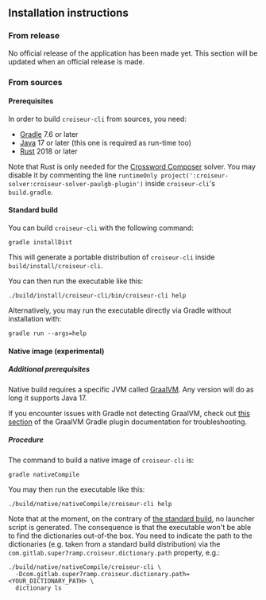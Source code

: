 <!--
SPDX-FileCopyrightText: 2023 Antoine Belvire
SPDX-License-Identifier: GPL-3.0-or-later
-->

## Installation instructions

### From release

No official release of the application has been made yet. This section will be updated when an
official release is made.

### From sources

#### Prerequisites

In order to build `croiseur-cli` from sources, you need:

- [Gradle](https://gradle.org/) 7.6 or later
- [Java](https://adoptium.net/temurin/releases/) 17 or later (this one is required as run-time too)
- [Rust](https://www.rust-lang.org/tools/install) 2018 or later

Note that Rust is only needed for
the [Crossword Composer](../croiseur-solver/croiseur-solver-paulgb) solver. You may disable it
by commenting the line `runtimeOnly project(':croiseur-solver:croiseur-solver-paulgb-plugin')`
inside `croiseur-cli`'s `build.gradle`.

#### Standard build

You can build `croiseur-cli` with the following command:

```
gradle installDist
```

This will generate a portable distribution of `croiseur-cli` inside `build/install/croiseur-cli`.

You can then run the executable like this:

```
./build/install/croiseur-cli/bin/croiseur-cli help
```

Alternatively, you may run the executable directly via Gradle without installation with:

```
gradle run --args=help
```

#### Native image (experimental)

##### Additional prerequisites

Native build requires a specific JVM called [GraalVM](https://www.graalvm.org/). Any version will do
as long it supports Java 17.

If you encounter issues with Gradle not detecting GraalVM, check
out [this section](https://graalvm.github.io/native-build-tools/latest/gradle-plugin.html#_installing_graalvm_native_image_tool)
of the GraalVM Gradle plugin documentation for troubleshooting.

##### Procedure

The command to build a native image of `croiseur-cli` is:

```
gradle nativeCompile
```

You may then run the executable like this:

```
./build/native/nativeCompile/croiseur-cli help
```

Note that at the moment, on the contrary of [the standard build](#standard-build), no launcher
script is generated. The consequence is that the executable won't be able to find the
dictionaries out-of-the box. You need to indicate the path to the dictionaries (e.g. taken from a
standard build distribution) via the `com.gitlab.super7ramp.croiseur.dictionary.path` property,
e.g.:

```
./build/native/nativeCompile/croiseur-cli \
  -Dcom.gitlab.super7ramp.croiseur.dictionary.path=<YOUR_DICTIONARY_PATH> \
  dictionary ls
```
